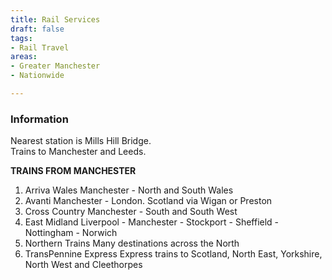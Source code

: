 ```yaml
---
title: Rail Services
draft: false
tags:
- Rail Travel
areas:
- Greater Manchester
- Nationwide

---
```

### Information
Nearest station is Mills Hill Bridge.  
Trains to Manchester and Leeds.

**TRAINS FROM MANCHESTER**  
1. Arriva Wales   Manchester - North and South Wales  
2. Avanti   Manchester - London.  Scotland via Wigan or Preston  
3. Cross Country  Manchester - South and South West  
4. East Midland  Liverpool - Manchester - Stockport - Sheffield - Nottingham - Norwich  
5. Northern Trains  Many destinations across the North  
6. TransPennine Express  Express trains to Scotland, North East, Yorkshire, North West and Cleethorpes  
